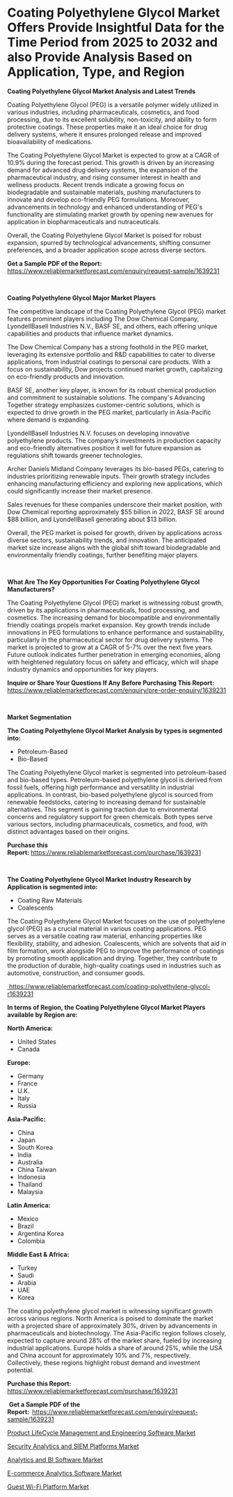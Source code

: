 <p><h1>Coating Polyethylene Glycol Market Offers Provide Insightful Data for the Time Period from 2025 to 2032 and also Provide Analysis Based on Application, Type, and Region</h1></p><p><strong>Coating Polyethylene Glycol Market Analysis and Latest Trends</strong></p>
<p><p>Coating Polyethylene Glycol (PEG) is a versatile polymer widely utilized in various industries, including pharmaceuticals, cosmetics, and food processing, due to its excellent solubility, non-toxicity, and ability to form protective coatings. These properties make it an ideal choice for drug delivery systems, where it ensures prolonged release and improved bioavailability of medications. </p><p>The Coating Polyethylene Glycol Market is expected to grow at a CAGR of 10.9% during the forecast period. This growth is driven by an increasing demand for advanced drug delivery systems, the expansion of the pharmaceutical industry, and rising consumer interest in health and wellness products. Recent trends indicate a growing focus on biodegradable and sustainable materials, pushing manufacturers to innovate and develop eco-friendly PEG formulations. Moreover, advancements in technology and enhanced understanding of PEG's functionality are stimulating market growth by opening new avenues for application in biopharmaceuticals and nutraceuticals. </p><p>Overall, the Coating Polyethylene Glycol Market is poised for robust expansion, spurred by technological advancements, shifting consumer preferences, and a broader application scope across diverse sectors.</p></p>
<p><strong>Get a Sample PDF of the Report:&nbsp;</strong> <a href="https://www.reliablemarketforecast.com/enquiry/request-sample/1639231?utm_campaign=1893&utm_medium=2&utm_source=Github&utm_content=ia&utm_term=23032025&utm_id=coating-polyethylene-glycol">https://www.reliablemarketforecast.com/enquiry/request-sample/1639231</a></p>
<p>&nbsp;</p>
<p><strong>Coating Polyethylene Glycol Major Market Players</strong></p>
<p><p>The competitive landscape of the Coating Polyethylene Glycol (PEG) market features prominent players including The Dow Chemical Company, LyondellBasell Industries N.V., BASF SE, and others, each offering unique capabilities and products that influence market dynamics.</p><p>The Dow Chemical Company has a strong foothold in the PEG market, leveraging its extensive portfolio and R&D capabilities to cater to diverse applications, from industrial coatings to personal care products. With a focus on sustainability, Dow projects continued market growth, capitalizing on eco-friendly products and innovation.</p><p>BASF SE, another key player, is known for its robust chemical production and commitment to sustainable solutions. The company's Advancing Together strategy emphasizes customer-centric solutions, which is expected to drive growth in the PEG market, particularly in Asia-Pacific where demand is expanding.</p><p>LyondellBasell Industries N.V. focuses on developing innovative polyethylene products. The company’s investments in production capacity and eco-friendly alternatives position it well for future expansion as regulations shift towards greener technologies.</p><p>Archer Daniels Midland Company leverages its bio-based PEGs, catering to industries prioritizing renewable inputs. Their growth strategy includes enhancing manufacturing efficiency and exploring new applications, which could significantly increase their market presence.</p><p>Sales revenues for these companies underscore their market position, with Dow Chemical reporting approximately $55 billion in 2022, BASF SE around $88 billion, and LyondellBasell generating about $13 billion. </p><p>Overall, the PEG market is poised for growth, driven by applications across diverse sectors, sustainability trends, and innovation. The anticipated market size increase aligns with the global shift toward biodegradable and environmentally friendly coatings, further benefiting major players.</p></p>
<p>&nbsp;</p>
<p><strong>What Are The Key Opportunities For Coating Polyethylene Glycol Manufacturers?</strong></p>
<p><p>The Coating Polyethylene Glycol (PEG) market is witnessing robust growth, driven by its applications in pharmaceuticals, food processing, and cosmetics. The increasing demand for biocompatible and environmentally friendly coatings propels market expansion. Key growth trends include innovations in PEG formulations to enhance performance and sustainability, particularly in the pharmaceutical sector for drug delivery systems. The market is projected to grow at a CAGR of 5-7% over the next five years. Future outlook indicates further penetration in emerging economies, along with heightened regulatory focus on safety and efficacy, which will shape industry dynamics and opportunities for key players.</p></p>
<p><strong>Inquire or Share Your Questions If Any Before Purchasing This Report:</strong> <a href="https://www.reliablemarketforecast.com/enquiry/pre-order-enquiry/1639231?utm_campaign=1893&utm_medium=2&utm_source=Github&utm_content=ia&utm_term=23032025&utm_id=coating-polyethylene-glycol">https://www.reliablemarketforecast.com/enquiry/pre-order-enquiry/1639231</a></p>
<p>&nbsp;</p>
<p><strong>Market Segmentation</strong></p>
<p><strong>The Coating Polyethylene Glycol Market Analysis by types is segmented into:</strong></p>
<p><ul><li>Petroleum-Based</li><li>Bio-Based</li></ul></p>
<p><p>The Coating Polyethylene Glycol market is segmented into petroleum-based and bio-based types. Petroleum-based polyethylene glycol is derived from fossil fuels, offering high performance and versatility in industrial applications. In contrast, bio-based polyethylene glycol is sourced from renewable feedstocks, catering to increasing demand for sustainable alternatives. This segment is gaining traction due to environmental concerns and regulatory support for green chemicals. Both types serve various sectors, including pharmaceuticals, cosmetics, and food, with distinct advantages based on their origins.</p></p>
<p><strong>Purchase this Report:&nbsp;</strong><a href="https://www.reliablemarketforecast.com/purchase/1639231?utm_campaign=1893&utm_medium=2&utm_source=Github&utm_content=ia&utm_term=23032025&utm_id=coating-polyethylene-glycol">https://www.reliablemarketforecast.com/purchase/1639231</a></p>
<p>&nbsp;</p>
<p><strong>The Coating Polyethylene Glycol Market Industry Research by Application is segmented into:</strong></p>
<p><ul><li>Coating Raw Materials</li><li>Coalescents</li></ul></p>
<p><p>The Coating Polyethylene Glycol Market focuses on the use of polyethylene glycol (PEG) as a crucial material in various coating applications. PEG serves as a versatile coating raw material, enhancing properties like flexibility, stability, and adhesion. Coalescents, which are solvents that aid in film formation, work alongside PEG to improve the performance of coatings by promoting smooth application and drying. Together, they contribute to the production of durable, high-quality coatings used in industries such as automotive, construction, and consumer goods.</p></p>
<p><a href="https://www.reliablemarketforecast.com/coating-polyethylene-glycol-r1639231?utm_campaign=1893&utm_medium=2&utm_source=Github&utm_content=ia&utm_term=23032025&utm_id=coating-polyethylene-glycol">&nbsp;https://www.reliablemarketforecast.com/coating-polyethylene-glycol-r1639231</a></p>
<p><strong>In terms of Region, the Coating Polyethylene Glycol Market Players available by Region are:</strong></p>
<p>
    <p> <strong> North America: </strong>
        <ul>
            <li>United States</li>
            <li>Canada</li>
        </ul>
        </p> 
    <p> <strong> Europe: </strong>
        <ul>
            <li>Germany</li>
            <li>France</li>
            <li>U.K.</li>
            <li>Italy</li>
            <li>Russia</li>
        </ul>
        </p> 
    <p> <strong> Asia-Pacific: </strong>
        <ul>
            <li>China</li>
            <li>Japan</li>
            <li>South Korea</li>
            <li>India</li>
            <li>Australia</li>
            <li>China Taiwan</li>
            <li>Indonesia</li>
            <li>Thailand</li>
            <li>Malaysia</li>
        </ul>
        </p> 
    <p> <strong> Latin America: </strong>
        <ul>
            <li>Mexico</li>
            <li>Brazil</li>
            <li>Argentina Korea</li>
            <li>Colombia</li>
        </ul>
        </p> 
    <p> <strong> Middle East & Africa: </strong>
        <ul>
            <li>Turkey</li>
            <li>Saudi</li>
            <li>Arabia</li>
            <li>UAE</li>
            <li>Korea</li>
        </ul>
    </p>
    </p>
<p><p>The coating polyethylene glycol market is witnessing significant growth across various regions. North America is poised to dominate the market with a projected share of approximately 30%, driven by advancements in pharmaceuticals and biotechnology. The Asia-Pacific region follows closely, expected to capture around 28% of the market share, fueled by increasing industrial applications. Europe holds a share of around 25%, while the USA and China account for approximately 10% and 7%, respectively. Collectively, these regions highlight robust demand and investment potential.</p></p>
<p><strong>Purchase this Report: </strong><a href="https://www.reliablemarketforecast.com/purchase/1639231?utm_campaign=1893&utm_medium=2&utm_source=Github&utm_content=ia&utm_term=23032025&utm_id=coating-polyethylene-glycol">https://www.reliablemarketforecast.com/purchase/1639231</a></p>
<p>&nbsp;<strong>Get a Sample PDF of the Report:&nbsp;&nbsp;</strong><a href="https://www.reliablemarketforecast.com/enquiry/request-sample/1639231?utm_campaign=1893&utm_medium=2&utm_source=Github&utm_content=ia&utm_term=23032025&utm_id=coating-polyethylene-glycol">https://www.reliablemarketforecast.com/enquiry/request-sample/1639231</a></p>
<p><strong></strong></p>
<p><p><a href="https://github.com/ftnlewins/Market-Research-Report-List-1/blob/main/product-lifecycle-management-and-engineering-software-market.md?utm_campaign=1893&utm_medium=2&utm_source=Github&utm_content=ia&utm_term=23032025&utm_id=coating-polyethylene-glycol">Product LifeCycle Management and Engineering Software Market</a></p><p><a href="https://github.com/aertsfecto0h/Market-Research-Report-List-1/blob/main/security-analytics-and-siem-platforms-market.md?utm_campaign=1893&utm_medium=2&utm_source=Github&utm_content=ia&utm_term=23032025&utm_id=coating-polyethylene-glycol">Security Analytics and SIEM Platforms Market</a></p><p><a href="https://github.com/hiwatchucuy/Market-Research-Report-List-1/blob/main/analytics-and-bi-software-market.md?utm_campaign=1893&utm_medium=2&utm_source=Github&utm_content=ia&utm_term=23032025&utm_id=coating-polyethylene-glycol">Analytics and BI Software Market</a></p><p><a href="https://github.com/tyreinhssan/Market-Research-Report-List-1/blob/main/e-commerce-analytics-software-market.md?utm_campaign=1893&utm_medium=2&utm_source=Github&utm_content=ia&utm_term=23032025&utm_id=coating-polyethylene-glycol">E-commerce Analytics Software Market</a></p><p><a href="https://github.com/barlevsebako/Market-Research-Report-List-1/blob/main/guest-wi-fi-platform-market.md?utm_campaign=1893&utm_medium=2&utm_source=Github&utm_content=ia&utm_term=23032025&utm_id=coating-polyethylene-glycol">Guest Wi-Fi Platform Market</a></p></p>